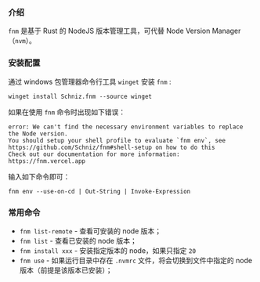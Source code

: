 ### 介绍

`fnm` 是基于 Rust 的 NodeJS 版本管理工具，可代替 Node Version Manager（`nvm`）。

### 安装配置

通过 windows 包管理器命令行工具 `winget` 安装 `fnm` :

```shell
winget install Schniz.fnm --source winget
```

如果在使用 `fnm` 命令时出现如下错误：

```shell
error: We can't find the necessary environment variables to replace the Node version.
You should setup your shell profile to evaluate `fnm env`, see https://github.com/Schniz/fnm#shell-setup on how to do this
Check out our documentation for more information: https://fnm.vercel.app
```

输入如下命令即可：

```shell
fnm env --use-on-cd | Out-String | Invoke-Expression
```


### 常用命令

- `fnm list-remote` - 查看可安装的 node 版本；
- `fnm list` - 查看已安装的 node 版本；
- `fnm install xxx` - 安装指定版本的 node，如果只指定 `20` 
- `fnm use` - 如果运行目录中存在 `.nvmrc` 文件，将会切换到文件中指定的 node 版本（前提是该版本已安装）；